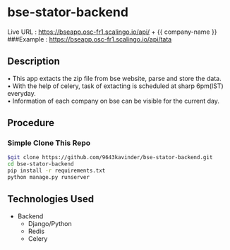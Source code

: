 # bse-stator-backend

Live URL : https://bseapp.osc-fr1.scalingo.io/api/ + {{ company-name }}</br>
###Example : https://bseapp.osc-fr1.scalingo.io/api/tata

## Description
• This app extacts the zip file from bse website, parse and store the data.</br>
• With the help of celery, task of extacting is scheduled at sharp 6pm(IST) everyday.</br>
• Information of each company on bse can be visible for the current day.</br>

## Procedure
### Simple Clone This Repo

```bash
$git clone https://github.com/9643kavinder/bse-stator-backend.git
cd bse-stator-backend
pip install -r requirements.txt
python manage.py runserver
```

## Technologies Used
* Backend
  * Django/Python
  * Redis
  * Celery
